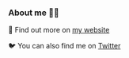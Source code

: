 ### About me 👩‍💻


📝 Find out more on [my website](https://jasminfluri.dev) 

🐦 You can also find me on [Twitter](https://twitter.com/jasminfluri)
